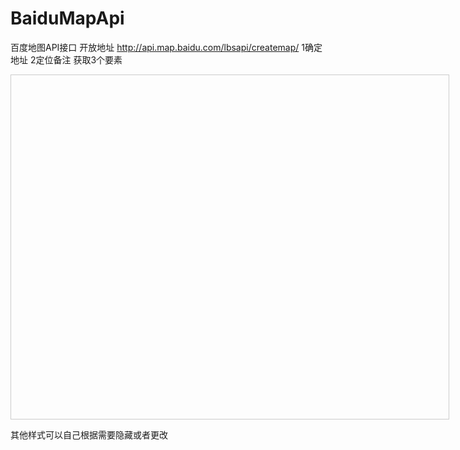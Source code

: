 # BaiduMapApi
百度地图API接口
开放地址 http://api.map.baidu.com/lbsapi/createmap/
1确定地址
2定位备注
获取3个要素
<div style="width:700px;height:550px;border:#ccc solid 1px;font-size:12px" id="map"></div>
<script type="text/javascript" src="http://api.map.baidu.com/api?v=1.4"></script>
<script type="text/javascript">
    //创建和初始化地图函数：
    function initMap(){
      createMap();//创建地图
      setMapEvent();//设置地图事件
      addMapControl();//向地图添加控件
      addMapOverlay();//向地图添加覆盖物
    }
    function createMap(){ 
      map = new BMap.Map("map"); 
      map.centerAndZoom(new BMap.Point(113.266913,23.209411),13);
    }
    function setMapEvent(){
      map.enableScrollWheelZoom();
      map.enableKeyboard();
      map.enableDragging();
      map.enableDoubleClickZoom()
    }
    function addClickHandler(target,window){
      target.addEventListener("click",function(){
        target.openInfoWindow(window);
      });
    }
    function addMapOverlay(){
      var markers = [
        {content:"",title:"广州三角智服装定制有限公司",imageOffset: {width:0,height:-21},position:{lat:23.218989,lng:113.259507}}
      ];
      for(var index = 0; index < markers.length; index++ ){
        var point = new BMap.Point(markers[index].position.lng,markers[index].position.lat);
        var marker = new BMap.Marker(point,{icon:new BMap.Icon("http://api.map.baidu.com/lbsapi/createmap/images/icon.png",new BMap.Size(20,25),{
          imageOffset: new BMap.Size(markers[index].imageOffset.width,markers[index].imageOffset.height)
        })});
        var label = new BMap.Label(markers[index].title,{offset: new BMap.Size(25,5)});
        var opts = {
          width: 200,
          title: markers[index].title,
          enableMessage: false
        };
        var infoWindow = new BMap.InfoWindow(markers[index].content,opts);
        marker.setLabel(label);
        addClickHandler(marker,infoWindow);
        map.addOverlay(marker);
      };
    }
    //向地图添加控件
    function addMapControl(){
      var scaleControl = new BMap.ScaleControl({anchor:BMAP_ANCHOR_BOTTOM_LEFT});
      scaleControl.setUnit(BMAP_UNIT_IMPERIAL);
      map.addControl(scaleControl);
      var navControl = new BMap.NavigationControl({anchor:BMAP_ANCHOR_TOP_RIGHT,type:3});
      map.addControl(navControl);
    }
    var map;
      initMap();
  </script>
  
  其他样式可以自己根据需要隐藏或者更改
